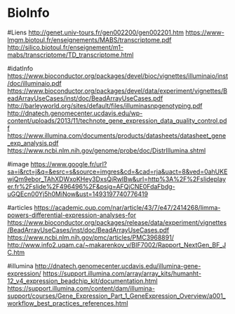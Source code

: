 # BioInfo


#Liens
http://genet.univ-tours.fr/gen002200/gen002201.htm
https://www-lmgm.biotoul.fr/enseignements/MABS/transcriptome.pdf
http://silico.biotoul.fr/enseignement/m1-mabs/transcriptome/TD_transcriptome.html

#idatInfo
https://www.bioconductor.org/packages/devel/bioc/vignettes/illuminaio/inst/doc/illuminaio.pdf
https://www.bioconductor.org/packages/devel/data/experiment/vignettes/BeadArrayUseCases/inst/doc/BeadArrayUseCases.pdf
http://barleyworld.org/sites/default/files/illuminasnpgenotyping.pdf
http://dnatech.genomecenter.ucdavis.edu/wp-content/uploads/2013/11/technote_gene_expression_data_quality_control.pdf
https://www.illumina.com/documents/products/datasheets/datasheet_gene_exp_analysis.pdf
https://www.ncbi.nlm.nih.gov/genome/probe/doc/DistrIllumina.shtml

#image
https://www.google.fr/url?sa=i&rct=j&q=&esrc=s&source=imgres&cd=&cad=rja&uact=8&ved=0ahUKEwjQm9ebor_TAhXDWxoKHey3DxsQjRwIBw&url=http%3A%2F%2Fslideplayer.fr%2Fslide%2F496496%2F&psig=AFQjCNE0FdaFbdg-uGQEcn00Yj5h0MiNow&ust=1493197740776419

#articles
https://academic.oup.com/nar/article/43/7/e47/2414268/limma-powers-differential-expression-analyses-for
https://www.bioconductor.org/packages/release/data/experiment/vignettes/BeadArrayUseCases/inst/doc/BeadArrayUseCases.pdf
https://www.ncbi.nlm.nih.gov/pmc/articles/PMC3968891/
http://www.info2.uqam.ca/~makarenkov_v/BIF7002/Rapport_NextGen_BF_JC.htm

#illumina
http://dnatech.genomecenter.ucdavis.edu/illumina-gene-expression/
https://support.illumina.com/array/array_kits/humanht-12_v4_expression_beadchip_kit/documentation.html
https://support.illumina.com/content/dam/illumina-support/courses/Gene_Expression_Part_1_GeneExpression_Overview/a001_workflow_best_practices_references.html
